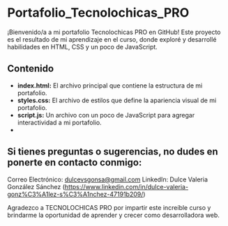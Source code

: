# Portafolio_Tecnolochicas_PRO
¡Bienvenido/a a mi portafolio Tecnolochicas PRO en GitHub! Este proyecto es el resultado de mi aprendizaje en el curso, donde exploré y desarrollé habilidades en HTML, CSS y un poco de JavaScript.

## Contenido

- **index.html:** El archivo principal que contiene la estructura de mi portafolio.
- **styles.css:** El archivo de estilos que define la apariencia visual de mi portafolio.
- **script.js:** Un archivo con un poco de JavaScript para agregar interactividad a mi portafolio.
- 
## Si tienes preguntas o sugerencias, no dudes en ponerte en contacto conmigo:

Correo Electrónico: dulcevsgonsa@gmail.com
LinkedIn: Dulce Valeria González Sánchez (https://www.linkedin.com/in/dulce-valeria-gonz%C3%A1lez-s%C3%A1nchez-47191b209/)

Agradezco a TECNOLOCHICAS PRO por impartir este increíble curso y brindarme la oportunidad de aprender y crecer como desarrolladora web.
